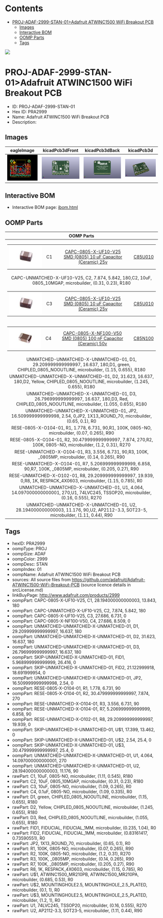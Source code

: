 



Contents
========

* [PROJ-ADAF-2999-STAN-01>Adafruit ATWINC1500 WiFi Breakout PCB](#proj-adaf-2999-stan-01adafruit-atwinc1500-wifi-breakout-pcb)
	* [Images](#images)
	* [Interactive BOM](#interactive-bom)
	* [OOMP Parts](#oomp-parts)
	* [Tags](#tags)
  
![][im]
# PROJ-ADAF-2999-STAN-01>Adafruit ATWINC1500 WiFi Breakout PCB

- ID: PROJ-ADAF-2999-STAN-01
- Hex ID: PRA2999
- Name: Adafruit ATWINC1500 WiFi Breakout PCB
- Description: 

## Images
  
  

|eagleImage|kicadPcb3dFront|kicadPcb3dBack|kicadPcb3d|
| :---: | :---: | :---: | :---: |
|[![eagleImage](eagleImage_140.png)](eagleImage_600.png)|[![kicadPcb3dFront](kicadPcb3dFront_140.png)](kicadPcb3dFront_600.png)|[![kicadPcb3dBack](kicadPcb3dBack_140.png)](kicadPcb3dBack_600.png)|[![kicadPcb3d](kicadPcb3d_140.png)](kicadPcb3d_600.png)|

## Interactive BOM

- Interactive BOM page: [ibom.html](kicad/bom/ibom.html)

## OOMP Parts
  

|OOMP Parts|
| :---: |
|<table><tr><td>![CAPC-0805-X-UF10-V25](https://raw.githubusercontent.com/oomlout/oomlout_OOMP_parts/main/CAPC-0805-X-UF10-V25/image_140.jpg)</td><td> C1</td><td>[CAPC-0805-X-UF10-V25<br>SMD (0805) 10 uF Capacitor (Ceramic) 25v](https://github.com/oomlout/oomlout_OOMP_parts/tree/main/CAPC-0805-X-UF10-V25/)</td><td>[C85U010](https://github.com/oomlout/oomlout_OOMP_parts/tree/main/CAPC-0805-X-UF10-V25/)</td></tr></table>|
|CAPC-UNMATCHED-X-UF10-V25, C2, 7.874, 5.842, 180,C2, 10uF, 0805_10MGAP, microbuilder, (0.31, 0.23), R180|
|<table><tr><td>![CAPC-0805-X-UF10-V25](https://raw.githubusercontent.com/oomlout/oomlout_OOMP_parts/main/CAPC-0805-X-UF10-V25/image_140.jpg)</td><td> C3</td><td>[CAPC-0805-X-UF10-V25<br>SMD (0805) 10 uF Capacitor (Ceramic) 25v](https://github.com/oomlout/oomlout_OOMP_parts/tree/main/CAPC-0805-X-UF10-V25/)</td><td>[C85U010](https://github.com/oomlout/oomlout_OOMP_parts/tree/main/CAPC-0805-X-UF10-V25/)</td></tr></table>|
|<table><tr><td>![CAPC-0805-X-NF100-V50](https://raw.githubusercontent.com/oomlout/oomlout_OOMP_parts/main/CAPC-0805-X-NF100-V50/image_140.jpg)</td><td> C4</td><td>[CAPC-0805-X-NF100-V50<br>SMD (0805) 100 nF Capacitor (Ceramic) 50v](https://github.com/oomlout/oomlout_OOMP_parts/tree/main/CAPC-0805-X-NF100-V50/)</td><td>[C85N100](https://github.com/oomlout/oomlout_OOMP_parts/tree/main/CAPC-0805-X-NF100-V50/)</td></tr></table>|
|UNMATCHED-UNMATCHED-X-UNMATCHED-01, D1, 29.209999999999997, 16.637, 180,D1, green, CHIPLED_0805_NOOUTLINE, microbuilder, (1.15, 0.655), R180|
|UNMATCHED-UNMATCHED-X-UNMATCHED-01, D2, 31.623, 16.637, 180,D2, Yellow, CHIPLED_0805_NOOUTLINE, microbuilder, (1.245, 0.655), R180|
|UNMATCHED-UNMATCHED-X-UNMATCHED-01, D3, 26.796999999999997, 16.637, 180,D3, Red, CHIPLED_0805_NOOUTLINE, microbuilder, (1.055, 0.655), R180|
|UNMATCHED-UNMATCHED-X-UNMATCHED-01, JP2, 16.509999999999998, 2.54, 0,JP2, 1X13_ROUND_70, microbuilder, (0.65, 0.1), R0|
|RESE-0805-X-O104-01, R1, 1.778, 6.731, 90,R1, 100K, 0805-NO, microbuilder, (0.07, 0.265), R90|
|RESE-0805-X-O104-01, R2, 30.479999999999997, 7.874, 270,R2, 100K, 0805-NO, microbuilder, (1.2, 0.31), R270|
|RESE-UNMATCHED-X-O104-01, R3, 3.556, 6.731, 90,R3, 100K, _0805MP, microbuilder, (0.14, 0.265), R90|
|RESE-UNMATCHED-X-O104-01, R7, 5.206999999999999, 6.858, 90,R7, 100K, _0805MP, microbuilder, (0.205, 0.27), R90|
|RESE-UNMATCHED-X-O102-01, R8, 29.209999999999997, 19.939, 0,R8, 1K, RESPACK_4X0603, microbuilder, (1.15, 0.785), R0|
|UNMATCHED-UNMATCHED-X-UNMATCHED-01, U1, 4.064, 14.097000000000001, 270,U1, 74LVC245, TSSOP20, microbuilder, (0.16, 0.555), R270|
|UNMATCHED-UNMATCHED-X-UNMATCHED-01, U2, 28.194000000000003, 11.176, 90,U2, AP2112-3.3, SOT23-5, microbuilder, (1.11, 0.44), R90|

## Tags

- hexID: PRA2999
- oompType: PROJ
- oompSize: ADAF
- oompColor: 2999
- oompDesc: STAN
- oompIndex: 01
- oompName: Adafruit ATWINC1500 WiFi Breakout PCB
- sources: All source files from https://github.com/adafruit/Adafruit-ATWINC1500-WiFi-Breakout-PCB (source licence details in srcLicense.md)
- linkBuyPage: http://www.adafruit.com/products/2999
- oompPart: CAPC-0805-X-UF10-V25, C1, 28.194000000000003, 13.843, 180
- oompPart: CAPC-UNMATCHED-X-UF10-V25, C2, 7.874, 5.842, 180
- oompPart: CAPC-0805-X-UF10-V25, C3, 27.686, 6.731, 0
- oompPart: CAPC-0805-X-NF100-V50, C4, 27.686, 8.509, 0
- oompPart: UNMATCHED-UNMATCHED-X-UNMATCHED-01, D1, 29.209999999999997, 16.637, 180
- oompPart: UNMATCHED-UNMATCHED-X-UNMATCHED-01, D2, 31.623, 16.637, 180
- oompPart: UNMATCHED-UNMATCHED-X-UNMATCHED-01, D3, 26.796999999999997, 16.637, 180
- oompPart: SKIP-UNMATCHED-X-UNMATCHED-01, FID1, 5.968999999999999, 26.416, 0
- oompPart: SKIP-UNMATCHED-X-UNMATCHED-01, FID2, 21.122999918, 18.691999954, 0
- oompPart: UNMATCHED-UNMATCHED-X-UNMATCHED-01, JP2, 16.509999999999998, 2.54, 0
- oompPart: RESE-0805-X-O104-01, R1, 1.778, 6.731, 90
- oompPart: RESE-0805-X-O104-01, R2, 30.479999999999997, 7.874, 270
- oompPart: RESE-UNMATCHED-X-O104-01, R3, 3.556, 6.731, 90
- oompPart: RESE-UNMATCHED-X-O104-01, R7, 5.206999999999999, 6.858, 90
- oompPart: RESE-UNMATCHED-X-O102-01, R8, 29.209999999999997, 19.939, 0
- oompPart: SKIP-UNMATCHED-X-UNMATCHED-01, U$1, 17.399, 13.462, 0
- oompPart: SKIP-UNMATCHED-X-UNMATCHED-01, U$2, 2.54, 25.4, 0
- oompPart: SKIP-UNMATCHED-X-UNMATCHED-01, U$3, 30.479999999999997, 25.4, 0
- oompPart: UNMATCHED-UNMATCHED-X-UNMATCHED-01, U1, 4.064, 14.097000000000001, 270
- oompPart: UNMATCHED-UNMATCHED-X-UNMATCHED-01, U2, 28.194000000000003, 11.176, 90
- rawPart: C1, 10uF, 0805-NO, microbuilder, (1.11, 0.545), R180
- rawPart: C2, 10uF, 0805_10MGAP, microbuilder, (0.31, 0.23), R180
- rawPart: C3, 10uF, 0805-NO, microbuilder, (1.09, 0.265), R0
- rawPart: C4, 0.1uF, 0805-NO, microbuilder, (1.09, 0.335), R0
- rawPart: D1, green, CHIPLED_0805_NOOUTLINE, microbuilder, (1.15, 0.655), R180
- rawPart: D2, Yellow, CHIPLED_0805_NOOUTLINE, microbuilder, (1.245, 0.655), R180
- rawPart: D3, Red, CHIPLED_0805_NOOUTLINE, microbuilder, (1.055, 0.655), R180
- rawPart: FID1, FIDUCIAL, FIDUCIAL_1MM, microbuilder, (0.235, 1.04), R0
- rawPart: FID2, FIDUCIAL, FIDUCIAL_1MM, microbuilder, (0.83161417, 0.73590551), R0
- rawPart: JP2, 1X13_ROUND_70, microbuilder, (0.65, 0.1), R0
- rawPart: R1, 100K, 0805-NO, microbuilder, (0.07, 0.265), R90
- rawPart: R2, 100K, 0805-NO, microbuilder, (1.2, 0.31), R270
- rawPart: R3, 100K, _0805MP, microbuilder, (0.14, 0.265), R90
- rawPart: R7, 100K, _0805MP, microbuilder, (0.205, 0.27), R90
- rawPart: R8, 1K, RESPACK_4X0603, microbuilder, (1.15, 0.785), R0
- rawPart: U$1, ATWINC1500_MR210PB, ATWINC1500_MR210PA, microbuilder, (0.685, 0.53), R0
- rawPart: U$2, MOUNTINGHOLE2.5, MOUNTINGHOLE_2.5_PLATED, microbuilder, (0.1, 1), R0
- rawPart: U$3, MOUNTINGHOLE2.5, MOUNTINGHOLE_2.5_PLATED, microbuilder, (1.2, 1), R0
- rawPart: U1, 74LVC245, TSSOP20, microbuilder, (0.16, 0.555), R270
- rawPart: U2, AP2112-3.3, SOT23-5, microbuilder, (1.11, 0.44), R90



[im]: kicadPcb3d_450.png
